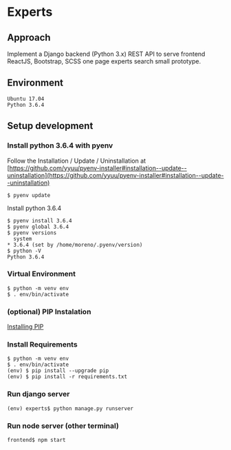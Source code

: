 # Experts

## Approach
Implement a Django backend (Python 3.x) REST API to serve frontend ReactJS, Bootstrap, SCSS one page experts search small prototype.

## Environment
```
Ubuntu 17.04
Python 3.6.4
```

## Setup development 

### Install python 3.6.4 with pyenv

Follow the  Installation / Update / Uninstallation at [https://github.com/yyuu/pyenv-installer#installation--update--uninstallation](https://github.com/yyuu/pyenv-installer#installation--update--uninstallation)

```
$ pyenv update
```
Install python 3.6.4
```
$ pyenv install 3.6.4
$ pyenv global 3.6.4
$ pyenv versions
  system
* 3.6.4 (set by /home/moreno/.pyenv/version)
$ python -V
Python 3.6.4
```

### Virtual Environment

```
$ python -m venv env
$ . env/bin/activate
```

### (optional) PIP Instalation
[Installing PIP](https://pip.pypa.io/en/stable/installing/)

### Install Requirements

```
$ python -m venv env
$ . env/bin/activate
(env) $ pip install --upgrade pip
(env) $ pip install -r requirements.txt
```

### Run django server
```
(env) experts$ python manage.py runserver
```


### Run node server (other terminal)
```
frontend$ npm start
```
